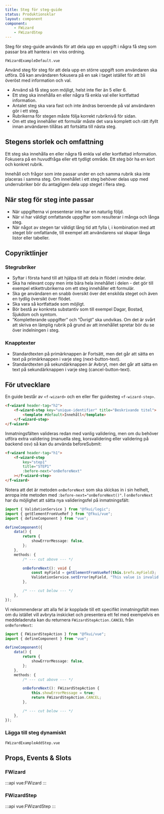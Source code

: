 ```yaml
---
title: Steg för steg-guide
status: Produktionsklar
layout: component
component:
    - FWizard
    - FWizardStep
---
```


Steg för steg-guide används för att dela upp en uppgift i några få steg som passar bra att hantera i en viss ordning.

```import test-id=default
FWizardExampleDefault.vue
```

Använd steg för steg för att dela upp en större uppgift som användaren ska utföra. Då kan användaren fokusera på en sak i taget istället för att bli överöst med information och val.

- Använd så få steg som möjligt, helst inte fler än 5 eller 6.
- Ett steg ska innehålla en eller några få enkla val eller kortfattad information.
- Antalet steg ska vara fast och inte ändras beroende på val användaren gör i ett steg.
- Rubrikerna för stegen måste följa korrekt rubriknivå för sidan.
- Om ett steg innehåller ett formulär måste det vara komplett och rätt ifyllt innan användaren tillåtas att fortsätta till nästa steg.

## Stegens storlek och omfattning

Ett steg ska innehålla en eller några få enkla val eller kortfattad information. Fokusera på en huvudfråga eller ett tydligt område. Ett steg bör ha en kort och konkret rubrik.

Innehåll och frågor som inte passar under en och samma rubrik ska inte placeras i samma steg. Om innehållet i ett steg behöver delas upp med underrubriker bör du antagligen dela upp steget i flera steg.

## När steg för steg inte passar

- När uppgifterna vi presenterar inte har en naturlig följd.
- När vi har väldigt omfattande uppgifter som resulterar i många och långa steg.
- När något av stegen tar väldigt lång tid att fylla i, i kombination med att steget blir omfattande, till exempel att användarens val skapar långa listor eller tabeller.

## Copyriktlinjer

### Stegrubriker

- Syftar i första hand till att hjälpa till att dela in flödet i mindre delar.
- Ska ha relevant copy men inte bära hela innehållet i delen - det gör till exempel etikettrubrikerna om ett steg innehåller ett formulär.
- Ska ge användaren en snabb översikt över det enskilda steget och även en tydlig översikt över flödet.
- Ska vara så kortfattade som möjligt.
- Bör bestå av konkreta substantiv som till exempel Dagar, Bostad, Sjukdom och symtom.
- ”Kompletterande uppgifter” och ”Övrigt” ska undvikas. Om det är svårt att skriva en lämplig rubrik på grund av att innehållet spretar bör du se över indelningen i steg.

### Knapptexter

- Standardtexten på primärknappen är Fortsätt, men det går att sätta en text på primärknappen i varje steg (next-button-text).
- Standardtexten på sekundärknappen är Avbryt, men det går att sätta en text på sekundärknappen i varje steg (cancel-button-text).

## För utvecklare

En guide består av `<f-wizard>` och en eller fler guidesteg `<f-wizard-step>`.

```html static
<f-wizard header-tag="h2">
    <f-wizard-step key="unique-identifier" title="Beskrivande titel">
        <template #default>Innehåll</template>
    </f-wizard-step>
</f-wizard>
```

Inmatningsfälten valideras redan med vanlig validering, men om du behöver utföra extra validering (manuella steg, korsvalidering eller validering på backend osv) så kan du använda beforeSubmit:

```html static
<f-wizard header-tag="h1">
    <f-wizard-step
        key="step1"
        title="STEP1"
        :before-next="onBeforeNext"
    ></f-wizard-step>
</f-wizard>
```

Notera att det är metoden `onBeforeNext` som ska skickas in i sin helhelt, anropa inte metoden med `:before-next="onBeforeNext()"`.
I `onBeforeNext` har du möjlighet att sätta nya valideringsfel på inmatningsfält:

```ts
import { ValidationService } from "@fkui/logic";
import { getElementFromVueRef } from "@fkui/vue";
import { defineComponent } from "vue";

defineComponent({
    data() {
        return {
            showErrorMessage: false,
        };
    },
    methods: {
        /* --- cut above --- */

        onBeforeNext(): void {
            const myField = getElementFromVueRef(this.$refs.myField);
            ValidationService.setError(myField, "This value is invalid!");
        },

        /* --- cut below --- */
    },
});
```

Vi rekommenderar att alla fel är kopplade till ett specifikt inmatningsfält men om du istället vill avbryta inskicket och presentera ett fel med exempelvis en meddeladeruta kan du returnera `FWizardStepAction.CANCEL` från `onBeforeNext`:

```ts
import { FWizardStepAction } from "@fkui/vue";
import { defineComponent } from "vue";

defineComponent({
    data() {
        return {
            showErrorMessage: false,
        };
    },
    methods: {
        /* --- cut above --- */

        onBeforeNext(): FWizardStepAction {
            this.showErrorMessage = true;
            return FWizardStepAction.CANCEL;
        },

        /* --- cut below --- */
    },
});
```

### Lägga till steg dynamiskt

```import test-id=add-step
FWizardExampleAddStep.vue
```

## Props, Events & Slots

### FWizard

:::api
vue:FWizard
:::

### FWizardStep

:::api
vue:FWizardStep
:::
